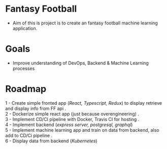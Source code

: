 # Fantasy Football

- Aim of this is project is to create an fantasy football machine learning application.

# Goals

- Improve understanding of DevOps, Backend & Machine Learning processes

# Roadmap

1 - Create simple fronted app (_React, Typescript, Redux_) to display retrieve and display info from FF api .  
2 - Dockerize simple react app (just because overengineering) .  
3 - Implement CD/CI pipeline with Docker, Travis CI for hosting .  
4 - Implement backend (_express server, postgresql, graphql_)  
5 - Implement machine learning app and train on data from backend, also add to CD/Ci pipeline .  
6 - Display data from backend (_Kubernetes_)
